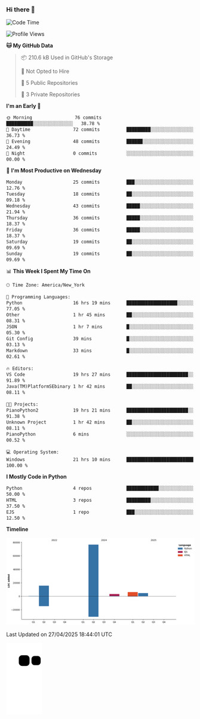 ### Hi there 👋

<!--
**Iplay6432/Iplay6432** is a ✨ _special_ ✨ repository because its `README.md` (this file) appears on your GitHub profile.

Here are some ideas to get you started:

- 🔭 I’m currently working on ...
- 🌱 I’m currently learning ...
- 👯 I’m looking to collaborate on ...
- 🤔 I’m looking for help with ...
- 💬 Ask me about ...
- 📫 How to reach me: ...
- 😄 Pronouns: ...
- ⚡ Fun fact: ...
-->
<!--
- 🔭 I’m currently working on [A Login Python Scipt Thing](https://github.com/Iplay6432/Lugin-but-no-Pygame-)
- 🌱 I’m currently [learning C++](https://github.com/Iplay6432/LearningCpp)


<!--START_SECTION:waka-->
![Code Time](http://img.shields.io/badge/Code%20Time-191%20hrs%204%20mins-blue)

![Profile Views](http://img.shields.io/badge/Profile%20Views-0-blue)

**🐱 My GitHub Data** 

> 📦 210.6 kB Used in GitHub's Storage 
 > 
> 🚫 Not Opted to Hire
 > 
> 📜 5 Public Repositories 
 > 
> 🔑 3 Private Repositories 
 > 
**I'm an Early 🐤** 

```text
🌞 Morning                76 commits          ██████████░░░░░░░░░░░░░░░   38.78 % 
🌆 Daytime                72 commits          █████████░░░░░░░░░░░░░░░░   36.73 % 
🌃 Evening                48 commits          ██████░░░░░░░░░░░░░░░░░░░   24.49 % 
🌙 Night                  0 commits           ░░░░░░░░░░░░░░░░░░░░░░░░░   00.00 % 
```
📅 **I'm Most Productive on Wednesday** 

```text
Monday                   25 commits          ███░░░░░░░░░░░░░░░░░░░░░░   12.76 % 
Tuesday                  18 commits          ██░░░░░░░░░░░░░░░░░░░░░░░   09.18 % 
Wednesday                43 commits          █████░░░░░░░░░░░░░░░░░░░░   21.94 % 
Thursday                 36 commits          █████░░░░░░░░░░░░░░░░░░░░   18.37 % 
Friday                   36 commits          █████░░░░░░░░░░░░░░░░░░░░   18.37 % 
Saturday                 19 commits          ██░░░░░░░░░░░░░░░░░░░░░░░   09.69 % 
Sunday                   19 commits          ██░░░░░░░░░░░░░░░░░░░░░░░   09.69 % 
```


📊 **This Week I Spent My Time On** 

```text
🕑︎ Time Zone: America/New_York

💬 Programming Languages: 
Python                   16 hrs 19 mins      ███████████████████░░░░░░   77.05 % 
Other                    1 hr 45 mins        ██░░░░░░░░░░░░░░░░░░░░░░░   08.31 % 
JSON                     1 hr 7 mins         █░░░░░░░░░░░░░░░░░░░░░░░░   05.30 % 
Git Config               39 mins             █░░░░░░░░░░░░░░░░░░░░░░░░   03.13 % 
Markdown                 33 mins             █░░░░░░░░░░░░░░░░░░░░░░░░   02.61 % 

🔥 Editors: 
VS Code                  19 hrs 27 mins      ███████████████████████░░   91.89 % 
Java(TM)PlatformSEbinary 1 hr 42 mins        ██░░░░░░░░░░░░░░░░░░░░░░░   08.11 % 

🐱‍💻 Projects: 
PianoPython2             19 hrs 21 mins      ███████████████████████░░   91.38 % 
Unknown Project          1 hr 42 mins        ██░░░░░░░░░░░░░░░░░░░░░░░   08.11 % 
PianoPython              6 mins              ░░░░░░░░░░░░░░░░░░░░░░░░░   00.52 % 

💻 Operating System: 
Windows                  21 hrs 10 mins      █████████████████████████   100.00 % 
```

**I Mostly Code in Python** 

```text
Python                   4 repos             ████████████░░░░░░░░░░░░░   50.00 % 
HTML                     3 repos             █████████░░░░░░░░░░░░░░░░   37.50 % 
EJS                      1 repo              ███░░░░░░░░░░░░░░░░░░░░░░   12.50 % 
```



**Timeline**

![Lines of Code chart](https://raw.githubusercontent.com/Iplay6432/Iplay6432/main/assets/bar_graph.png)


 Last Updated on 27/04/2025 18:44:01 UTC
<!--END_SECTION:waka-->

![snake](https://raw.githubusercontent.com/Iplay6432/Iplay6432/output/github-contribution-grid-snake.svg)
